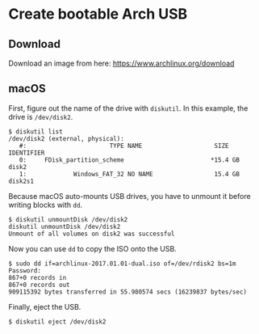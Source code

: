 # Create bootable Arch USB

## Download

Download an image from here: https://www.archlinux.org/download

## macOS

First, figure out the name of the drive with `diskutil`. In this example, the
drive is `/dev/disk2`.

```
$ diskutil list
/dev/disk2 (external, physical):
   #:                       TYPE NAME                    SIZE       IDENTIFIER
   0:     FDisk_partition_scheme                        *15.4 GB    disk2
   1:             Windows_FAT_32 NO NAME                 15.4 GB    disk2s1
```

Because macOS auto-mounts USB drives, you have to unmount it before writing blocks with
`dd`.

```
$ diskutil unmountDisk /dev/disk2
diskutil unmountDisk /dev/disk2
Unmount of all volumes on disk2 was successful
```

Now you can use `dd` to copy the ISO onto the USB.

```
$ sudo dd if=archlinux-2017.01.01-dual.iso of=/dev/rdisk2 bs=1m
Password:
867+0 records in
867+0 records out
909115392 bytes transferred in 55.980574 secs (16239837 bytes/sec)
```

Finally, eject the USB.

```
$ diskutil eject /dev/disk2
```

